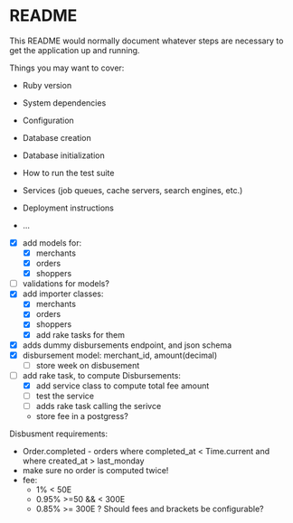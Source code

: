 # README

This README would normally document whatever steps are necessary to get the
application up and running.

Things you may want to cover:

* Ruby version

* System dependencies

* Configuration

* Database creation

* Database initialization

* How to run the test suite

* Services (job queues, cache servers, search engines, etc.)

* Deployment instructions

* ...

- [x] add models for:
  - [x] merchants
  - [x] orders
  - [x] shoppers
- [ ]  validations for models?
- [x] add importer classes:
  - [x] merchants
  - [x] orders
  - [x] shoppers
  - [x] add rake tasks for them
- [x] adds dummy disbursements endpoint, and json schema
- [x] disbursement model: merchant_id, amount(decimal)  
  - [ ] store week on disbusement
- [ ] add rake task, to compute Disbursements:
  - [x] add service class to compute total fee amount
  - [ ] test the service
  - [ ] adds rake task calling the serivce
  - store fee in a postgress?


Disbusment requirements:
- Order.completed - orders where completed_at < Time.current and where created_at > last_monday
- make sure no order is computed twice!
- fee:
  - 1% < 50E
  - 0.95% >=50 && < 300E
  - 0.85% >= 300E
  ? Should fees and brackets be configurable?
